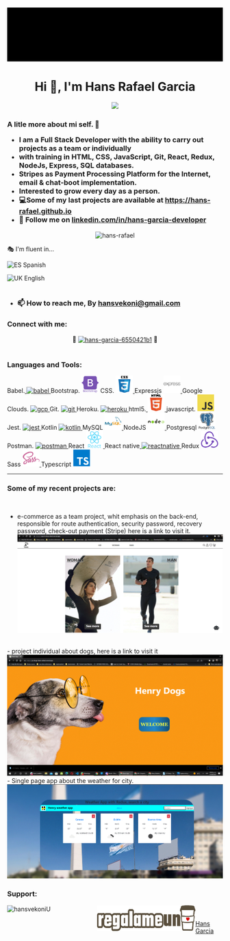 ![Hi I´m Hans](https://github.com/Hans-Rafael/Hans-Rafael/blob/main/LinkedIn-Banner-7seg-gif.gif) 
# <h1 align="center">Hi 👋, I'm Hans Rafael Garcia</h1>
<div align="center">
 <img src="https://media0.giphy.com/media/qgQUggAC3Pfv687qPC/giphy.gif?cid=ecf05e47nan1en3v6vvjkell7ggfxy9rcxiocesowx535rix&rid=giphy.gif&ct=g"/>
 </div>
<h3 align="left">
 A litle more about mi self. 👀<br>
<ul> <li>I am a Full Stack Developer with the ability to carry out projects as a team or individually</li>
<li> with training in HTML, CSS, JavaScript, Git, React, Redux, NodeJs, Express, SQL databases.</li>
<li> Stripes as Payment Processing Platform for the Internet, email & chat-boot implementation.</li>
<li> Interested to grow every day as a person.
</li>
<li>
💻Some of my last projects are available at <a href="https://hans-rafael.github.io/"/>https://hans-rafael.github.io</a>
</li>
<li>
💼 Follow me on <a href="linkedin.com/in/hans-garcia-developer/">linkedin.com/in/hans-garcia-developer</a>
</li>
</ul>
 </h3>
 <p align="Center">
 <img align="center" src="https://github-readme-stats.vercel.app/api/top-langs?username=hans-rafael&show_icons=true&locale=en&layout=compact" alt="hans-rafael" /></p>
 </p>
 🎭 I'm fluent in...
<p>
    <p> <img alt="ES" src="https://camo.githubusercontent.com/e06699867169d4da7d78ee3e7d61d5264594c13e71c002b629901ed94bdf4d95/68747470733a2f2f656d6f6a6970656469612d75732e73332e6475616c737461636b2e75732d776573742d312e616d617a6f6e6177732e636f6d2f7468756d62732f3234302f747769747465722f3235392f666c61672d737061696e5f31663165612d31663166382e706e67" height="22" data-canonical-src="https://emojipedia-us.s3.dualstack.us-west-1.amazonaws.com/thumbs/240/twitter/259/flag-spain_1f1ea-1f1f8.png" style="max-width:100%;"> Spanish
    </p>
    <p> <img src="https://camo.githubusercontent.com/1e71db79954d93a6156efdb3f40269cab34b4a12450a5ca15c0ee3dd4904613e/68747470733a2f2f656d6f6a6970656469612d75732e73332e6475616c737461636b2e75732d776573742d312e616d617a6f6e6177732e636f6d2f7468756d62732f3234302f747769747465722f3235392f666c61672d756e697465642d6b696e67646f6d5f31663165632d31663165372e706e67" alt="UK" height="22" data-canonical-src="https://emojipedia-us.s3.dualstack.us-west-1.amazonaws.com/thumbs/240/twitter/259/flag-united-kingdom_1f1ec-1f1e7.png" style="max-width:100%;"> English
    </p>
  
</p>

#
- ###  📫 How to reach me, By <b>hansvekoni@gmail.com </b>

<h3 align="left">Connect with me:</h3>
<p align="Center"> 💎
<a href="https://linkedin.com/in/hans-garcia-6550421b1" target="blank"><img align="center" src="https://raw.githubusercontent.com/rahuldkjain/github-profile-readme-generator/master/src/images/icons/Social/linked-in-alt.svg" alt="hans-garcia-6550421b1" height="30" width="40" /></a> 💎
</p>

#

<h3 align="left">Languages and Tools:</h3>
<p align="left"> Babel.<a href="https://babeljs.io/" target="_blank" rel="noreferrer"> <img src="https://www.vectorlogo.zone/logos/babeljs/babeljs-icon.svg" alt="babel" width="40" height="40"/> </a>Bootstrap. <a href="https://getbootstrap.com" target="_blank" rel="noreferrer"> <img src="https://raw.githubusercontent.com/devicons/devicon/master/icons/bootstrap/bootstrap-plain-wordmark.svg" alt="bootstrap" width="40" height="40"/></a> CSS. <a href="https://www.w3schools.com/css/" target="_blank" rel="noreferrer"> <img src="https://raw.githubusercontent.com/devicons/devicon/master/icons/css3/css3-original-wordmark.svg" alt="css3" width="40" height="40"/> </a>Expressjs <a href="https://expressjs.com" target="_blank" rel="noreferrer"> <img src="https://raw.githubusercontent.com/devicons/devicon/master/icons/express/express-original-wordmark.svg" alt="express" width="40" height="40"/> </a>Google Clouds. <a href="https://cloud.google.com" target="_blank" rel="noreferrer"> <img src="https://www.vectorlogo.zone/logos/google_cloud/google_cloud-icon.svg" alt="gcp" width="40" height="40"/> </a> Git. <a href="https://git-scm.com/" target="_blank" rel="noreferrer"> <img src="https://www.vectorlogo.zone/logos/git-scm/git-scm-icon.svg" alt="git" width="40" height="40"/> </a>Heroku. <a href="https://heroku.com" target="_blank" rel="noreferrer"> <img src="https://www.vectorlogo.zone/logos/heroku/heroku-icon.svg" alt="heroku" width="40" height="40"/> </a> html5.<a href="https://www.w3.org/html/" target="_blank" rel="noreferrer"> <img src="https://raw.githubusercontent.com/devicons/devicon/master/icons/html5/html5-original-wordmark.svg" alt="html5" width="40" height="40"/> </a>javascript. <a href="https://developer.mozilla.org/en-US/docs/Web/JavaScript" target="_blank" rel="noreferrer"> <img src="https://raw.githubusercontent.com/devicons/devicon/master/icons/javascript/javascript-original.svg" alt="javascript" width="40" height="40"/> </a>Jest. <a href="https://jestjs.io" target="_blank" rel="noreferrer"> <img src="https://www.vectorlogo.zone/logos/jestjsio/jestjsio-icon.svg" alt="jest" width="40" height="40"/> </a>Kotlin <a href="https://kotlinlang.org" target="_blank" rel="noreferrer"> <img src="https://www.vectorlogo.zone/logos/kotlinlang/kotlinlang-icon.svg" alt="kotlin" width="40" height="40"/> </a>MySQL <a href="https://www.mysql.com/" target="_blank" rel="noreferrer"> <img src="https://raw.githubusercontent.com/devicons/devicon/master/icons/mysql/mysql-original-wordmark.svg" alt="mysql" width="40" height="40"/> </a>NodeJS <a href="https://nodejs.org" target="_blank" rel="noreferrer"> <img src="https://raw.githubusercontent.com/devicons/devicon/master/icons/nodejs/nodejs-original-wordmark.svg" alt="nodejs" width="40" height="40"/> </a>Postgresql <a href="https://www.postgresql.org" target="_blank" rel="noreferrer"> <img src="https://raw.githubusercontent.com/devicons/devicon/master/icons/postgresql/postgresql-original-wordmark.svg" alt="postgresql" width="40" height="40"/> </a>Postman. <a href="https://postman.com" target="_blank" rel="noreferrer"> <img src="https://www.vectorlogo.zone/logos/getpostman/getpostman-icon.svg" alt="postman" width="40" height="40"/> </a>React <a href="https://reactjs.org/" target="_blank" rel="noreferrer"> <img src="https://raw.githubusercontent.com/devicons/devicon/master/icons/react/react-original-wordmark.svg" alt="react" width="40" height="40"/> </a>React native<a href="https://reactnative.dev/" target="_blank" rel="noreferrer"> <img src="https://reactnative.dev/img/header_logo.svg" alt="reactnative" width="40" height="40"/> </a>Redux <a href="https://redux.js.org" target="_blank" rel="noreferrer"> <img src="https://raw.githubusercontent.com/devicons/devicon/master/icons/redux/redux-original.svg" alt="redux" width="40" height="40"/> </a>Sass <a href="https://sass-lang.com" target="_blank" rel="noreferrer"> <img src="https://raw.githubusercontent.com/devicons/devicon/master/icons/sass/sass-original.svg" alt="sass" width="40" height="40"/> </a>Typescript <a href="https://www.typescriptlang.org/" target="_blank" rel="noreferrer"> <img src="https://raw.githubusercontent.com/devicons/devicon/master/icons/typescript/typescript-original.svg" alt="typescript" width="40" height="40"/> </a> </p>

---
###
<h3><b>Some of my recent projects are:</b></h3> <br>

- e-commerce as a team project, whit emphasis on the back-end,
responsible for route authentication, security password, recovery password, check-out payment (Stripe) here is a link to visit it.<br>
<a href="https://sport-shop-client.vercel.app"> <img src="https://github.com/Hans-Rafael/Hans-Rafael/blob/main/Vlixes.gif" alt="e-commerce"/> </a>
<br>
- project individual about dogs, here is a link to visit it <br>
<a href="https://pi-dogs-hans-rafael.vercel.app/"> <img src="https://github.com/Hans-Rafael/Hans-Rafael/blob/main/Henry%20dogs.gif" alt="Henry's Dogs"/> </a>
<br>
- Single page app about the weather  for city. <br>
<img src="https://github.com/Hans-Rafael/Hans-Rafael/blob/main/Clima%20APP.gif" alt="Wheather app"/>


<h3 align="left">Support:</h3>
<p><a href="https://www.buymeacoffee.com/hansvekoniU"> <img align="left" src="https://cdn.buymeacoffee.com/buttons/v2/default-yellow.png" height="50" width="210" alt="hansvekoniU" /></a>
<a href="https://link.mercadopago.com.ar/hans1"> <img align="left" src="https://github.com/Hans-Rafael/Hans-Rafael/blob/main/RegCof.png" height="60" width="230" alt="hansvekoniU" /></a></p><br><br>
<div class="badge-base LI-profile-badge" data-locale="es_ES" data-size="medium" data-theme="dark" data-type="VERTICAL" data-vanity="hans-garcia-developer" data-version="v1"><a class="badge-base__link LI-simple-link" href="https://ar.linkedin.com/in/hans-garcia-developer?trk=profile-badge">Hans Garcia</a></div>
              <br>
<!---
Hans-Rafael/Hans-Rafael is a ✨ special ✨ repository because its `README.md` (this file) appears on your GitHub profile.
You can click the Preview link to take a look at your changes.
--->
